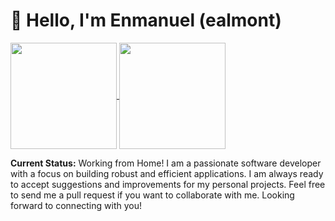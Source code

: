 # :wave: Hello, I'm Enmanuel (ealmont)

<a href="https://github.com/ealmontt">
  <img height=170 align="center" src="https://github-readme-stats.vercel.app/api?username=ealmont&show_icons=true" />
</a>
<a href="https://github.com/ealmont">
  <img height=170 align="center" src="https://github-readme-stats.vercel.app/api/top-langs?username=ealmont&layout=compact&langs_count=8&card_width=320" />
</a>

**Current Status:** Working from Home!
I am a passionate software developer with a focus on building robust and efficient applications. I am always ready to accept suggestions and improvements for my personal projects. Feel free to send me a pull request if you want to collaborate with me.
Looking forward to connecting with you!
